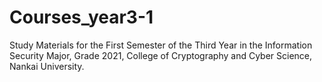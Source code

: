 # Courses_year3-1

Study Materials for the First Semester of the Third Year in the Information Security Major, Grade 2021, College of Cryptography and Cyber Science, Nankai University.

